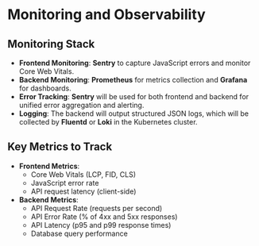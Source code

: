 # Monitoring and Observability

## **Monitoring Stack**

  * **Frontend Monitoring**: **Sentry** to capture JavaScript errors and monitor Core Web Vitals.
  * **Backend Monitoring**: **Prometheus** for metrics collection and **Grafana** for dashboards.
  * **Error Tracking**: **Sentry** will be used for both frontend and backend for unified error aggregation and alerting.
  * **Logging**: The backend will output structured JSON logs, which will be collected by **Fluentd** or **Loki** in the Kubernetes cluster.

## **Key Metrics to Track**

  * **Frontend Metrics**:
      * Core Web Vitals (LCP, FID, CLS)
      * JavaScript error rate
      * API request latency (client-side)
  * **Backend Metrics**:
      * API Request Rate (requests per second)
      * API Error Rate (% of 4xx and 5xx responses)
      * API Latency (p95 and p99 response times)
      * Database query performance

